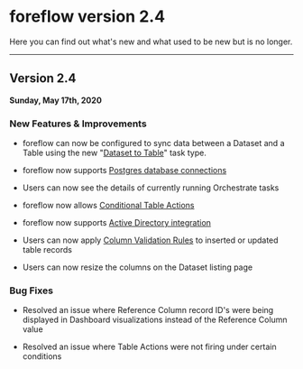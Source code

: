 # foreflow version 2.4

Here you can find out what's new and what used to be new but is no longer.

--- 

## Version 2.4

**Sunday, May 17th, 2020**

### New Features & Improvements

- foreflow can now be configured to sync data between a Dataset and a Table using the new "[Dataset to Table](/{{version}}/orchestration-tasks-dataset-to-table)" task type.

- foreflow now supports [Postgres database connections](/{{version}}/connections-overview#postgres)

- Users can now see the details of currently running Orchestrate tasks

- foreflow now allows [Conditional Table Actions](/{{version}}/tables-actions#conditional-row-updates)

- foreflow now supports [Active Directory integration](/{{version}}/users-active-directory)

- Users can now apply [Column Validation Rules](/{{version}}/tables-properties#column-validation-section) to inserted or updated table records

- Users can now resize the columns on the Dataset listing page

### Bug Fixes

- Resolved an issue where Reference Column record ID's were being displayed in Dashboard visualizations instead of the Reference Column value

- Resolved an issue where Table Actions were not firing under certain conditions


